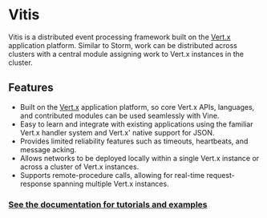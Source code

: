 Vitis
=====

Vitis is a distributed event processing framework built on the
[Vert.x](http://vertx.io/) application platform. Similar to Storm, work
can be distributed across clusters with a central module assigning work
to Vert.x instances in the cluster.

## Features
* Built on the [Vert.x](http://vertx.io/) application platform, so core Vert.x
  APIs, languages, and contributed modules can be used seamlessly with Vine.
* Easy to learn and integrate with existing applications using the familiar
  Vert.x handler system and Vert.x' native support for JSON.
* Provides limited reliability features such as timeouts, heartbeats, and
  message acking.
* Allows networks to be deployed locally within a single Vert.x instance or across
  a cluster of Vert.x instances.
* Supports remote-procedure calls, allowing for real-time request-response
  spanning multiple Vert.x instances.

### [See the documentation for tutorials and examples](https://github.com/kuujo/vitis/wiki/Vitis)
